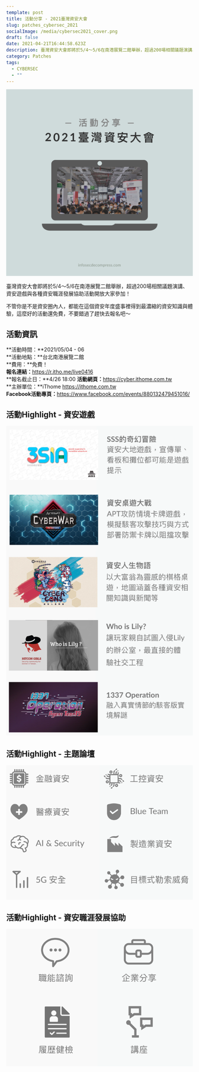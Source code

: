 ```yaml
---
template: post
title: 活動分享 - 2021臺灣資安大會
slug: patches_cybersec_2021
socialImage: /media/cybersec2021_cover.png
draft: false
date: 2021-04-21T16:44:58.623Z
description: 臺灣資安大會即將於5/4～5/6在南港展覽二館舉辦，超過200場相關議題演講、資安遊戲與各種資安職涯發展協助活動開放大家參加！
category: Patches
tags:
  - CYBERSEC
  - ""
---
```

![](/media/cybersec2021_cover.png)

臺灣資安大會即將於5/4～5/6在南港展覽二館舉辦，超過200場相關議題演講、資安遊戲與各種資安職涯發展協助活動開放大家參加！

不管你是不是資安圈內人，都能在這個資安年度盛事裡得到最濃縮的資安知識與體驗，這麼好的活動還免費，不要錯過了趕快去報名吧～

## 活動資訊

**活動時間：**2021/05/04 - 06\
**活動地點：**台北南港展覽二館\
**費用：**免費！\
**報名連結：**<https://r.itho.me/live0416>\
**報名截止日：**4/26 18:00
**活動網頁：**<https://cyber.ithome.com.tw>\
**主辦單位：**iThome <https://ithome.com.tw>\
**Facebook活動專頁：**<https://www.facebook.com/events/880132479451016/>

## 活動Highlight - 資安遊戲

![](/media/cybersec2021_games.png)

## 活動Highlight - 主題論壇

![](/media/cybersec2021_topics.png)

## 活動Highlight - 資安職涯發展協助

![](/media/cybersec2021_jobs.png)
